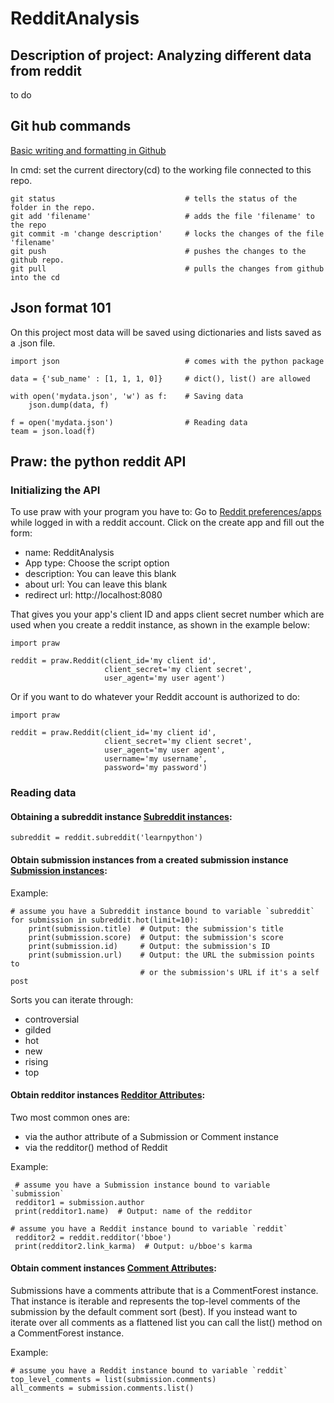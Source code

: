 # RedditAnalysis
## Description of project: Analyzing different data from reddit
to do

## Git hub commands
[Basic writing and formatting in Github](https://help.github.com/en/github/writing-on-github/basic-writing-and-formatting-syntax)

In cmd: set the current directory(cd) to the working file connected to this repo.
```
git status                             # tells the status of the folder in the repo.
git add 'filename'                     # adds the file 'filename' to the repo
git commit -m 'change description'     # locks the changes of the file 'filename' 
git push                               # pushes the changes to the github repo.
git pull                               # pulls the changes from github into the cd
```

## Json format 101
On this project most data will be saved using dictionaries and lists saved as a .json file.
```
import json                            # comes with the python package

data = {'sub_name' : [1, 1, 1, 0]}     # dict(), list() are allowed

with open('mydata.json', 'w') as f:    # Saving data
    json.dump(data, f)
    
f = open('mydata.json')                # Reading data
team = json.load(f)
```

## Praw: the python reddit API 
### Initializing the API
To use praw with your program you have to: 
Go to [Reddit preferences/apps](https://www.reddit.com/prefs/apps) while logged in with a reddit account.
Click on the create app and fill out the form:
- name: RedditAnalysis
- App type: Choose the script option
- description: You can leave this blank
- about url: You can leave this blank
- redirect url: http://localhost:8080 

That gives you your app's client ID and apps client secret number which are used when you create a reddit instance, as shown in the example below:

```
import praw

reddit = praw.Reddit(client_id='my client id',
                     client_secret='my client secret',
                     user_agent='my user agent')

```

Or if you want to do whatever your Reddit account is authorized to do:

```
import praw

reddit = praw.Reddit(client_id='my client id',
                     client_secret='my client secret',
                     user_agent='my user agent',
                     username='my username',
                     password='my password')
```

### Reading data 
#### Obtaining a subreddit instance [Subreddit instances](https://praw.readthedocs.io/en/latest/code_overview/models/subreddit.html#praw.models.Subreddit):
```
subreddit = reddit.subreddit('learnpython')      
```

#### Obtain submission instances from a created submission instance [Submission instances](https://praw.readthedocs.io/en/latest/code_overview/models/submission.html#praw.models.Submission):

Example:
```
# assume you have a Subreddit instance bound to variable `subreddit`
for submission in subreddit.hot(limit=10):
    print(submission.title)  # Output: the submission's title
    print(submission.score)  # Output: the submission's score
    print(submission.id)     # Output: the submission's ID
    print(submission.url)    # Output: the URL the submission points to
                             # or the submission's URL if it's a self post
```
Sorts you can iterate through:
- controversial
- gilded
- hot
- new
- rising
- top

#### Obtain redditor instances [Redditor Attributes](https://praw.readthedocs.io/en/latest/code_overview/models/redditor.html#praw.models.Redditor):

Two most common ones are:
- via the author attribute of a Submission or Comment instance
- via the redditor() method of Reddit

Example:
```
 # assume you have a Submission instance bound to variable `submission`
 redditor1 = submission.author
 print(redditor1.name)  # Output: name of the redditor

# assume you have a Reddit instance bound to variable `reddit`
 redditor2 = reddit.redditor('bboe')
 print(redditor2.link_karma)  # Output: u/bboe's karma
```

#### Obtain comment instances [Comment Attributes](https://praw.readthedocs.io/en/latest/code_overview/models/comment.html#praw.models.Comment):
Submissions have a comments attribute that is a CommentForest instance. That instance is iterable and represents the top-level comments of the submission by the default comment sort (best). If you instead want to iterate over all comments as a flattened list you can call the list() method on a CommentForest instance.

Example:
```
# assume you have a Reddit instance bound to variable `reddit`
top_level_comments = list(submission.comments)
all_comments = submission.comments.list()
```
